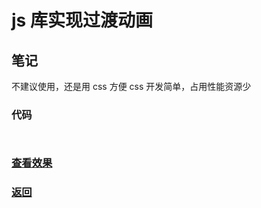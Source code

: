 # js 库实现过渡动画

## 笔记

不建议使用，还是用 css 方便
css 开发简单，占用性能资源少

### 代码

```html

```

```js
```

### [查看效果](99.html "内容展示")

### [返回](../index.html)
